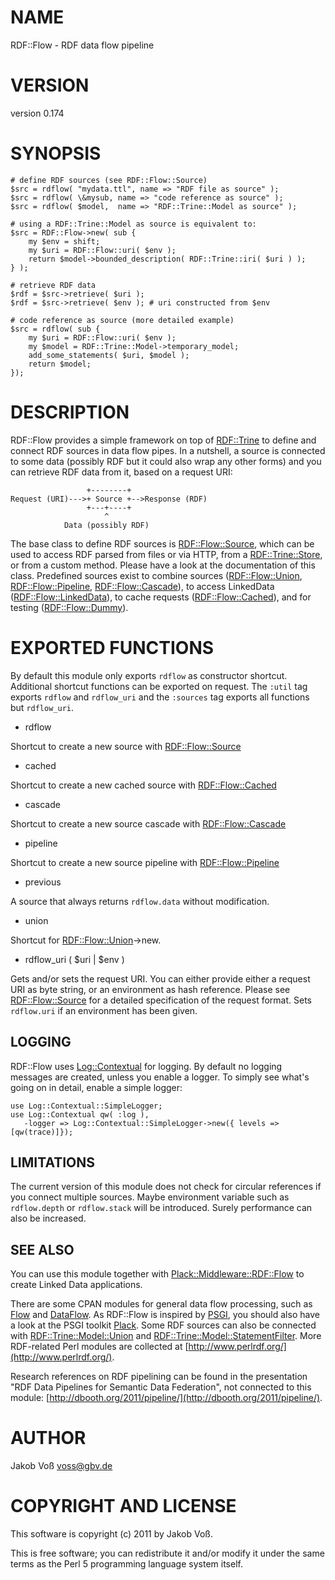 # NAME

RDF::Flow - RDF data flow pipeline

# VERSION

version 0.174

# SYNOPSIS

    # define RDF sources (see RDF::Flow::Source)
    $src = rdflow( "mydata.ttl", name => "RDF file as source" );
    $src = rdflow( \&mysub, name => "code reference as source" );
    $src = rdflow( $model,  name => "RDF::Trine::Model as source" );

    # using a RDF::Trine::Model as source is equivalent to:
    $src = RDF::Flow->new( sub {
        my $env = shift;
        my $uri = RDF::Flow::uri( $env );
        return $model->bounded_description( RDF::Trine::iri( $uri ) );
    } );

    # retrieve RDF data
    $rdf = $src->retrieve( $uri );
    $rdf = $src->retrieve( $env ); # uri constructed from $env

    # code reference as source (more detailed example)
    $src = rdflow( sub {
        my $uri = RDF::Flow::uri( $env );
        my $model = RDF::Trine::Model->temporary_model;
        add_some_statements( $uri, $model );
        return $model;
    });

# DESCRIPTION

RDF::Flow provides a simple framework on top of [RDF::Trine](http://search.cpan.org/perldoc?RDF::Trine) to define and
connect RDF sources in data flow pipes. In a nutshell, a source is connected
to some data (possibly RDF but it could also wrap any other forms) and you
can retrieve RDF data from it, based on a request URI:

                     +--------+
    Request (URI)--->+ Source +-->Response (RDF)
                     +---+----+
                         ^
                Data (possibly RDF)

The base class to define RDF sources is [RDF::Flow::Source](http://search.cpan.org/perldoc?RDF::Flow::Source), which can be used
to access RDF parsed from files or via HTTP, from a [RDF::Trine::Store](http://search.cpan.org/perldoc?RDF::Trine::Store), or
from a custom method. Please have a look at the documentation of this class.
Predefined sources exist to combine sources ([RDF::Flow::Union](http://search.cpan.org/perldoc?RDF::Flow::Union),
[RDF::Flow::Pipeline](http://search.cpan.org/perldoc?RDF::Flow::Pipeline), [RDF::Flow::Cascade](http://search.cpan.org/perldoc?RDF::Flow::Cascade)), to access LinkedData
([RDF::Flow::LinkedData](http://search.cpan.org/perldoc?RDF::Flow::LinkedData)), to cache requests ([RDF::Flow::Cached](http://search.cpan.org/perldoc?RDF::Flow::Cached)), and for
testing ([RDF::Flow::Dummy](http://search.cpan.org/perldoc?RDF::Flow::Dummy)).

# EXPORTED FUNCTIONS

By default this module only exports `rdflow` as constructor shortcut.
Additional shortcut functions can be exported on request. The `:util`
tag exports `rdflow` and `rdflow_uri` and the `:sources` tag exports
all functions but `rdflow_uri`.

- rdflow

Shortcut to create a new source with [RDF::Flow::Source](http://search.cpan.org/perldoc?RDF::Flow::Source)

- cached

Shortcut to create a new cached source with [RDF::Flow::Cached](http://search.cpan.org/perldoc?RDF::Flow::Cached)

- cascade

Shortcut to create a new source cascade with [RDF::Flow::Cascade](http://search.cpan.org/perldoc?RDF::Flow::Cascade)

- pipeline

Shortcut to create a new source pipeline with [RDF::Flow::Pipeline](http://search.cpan.org/perldoc?RDF::Flow::Pipeline)

- previous

A source that always returns `rdflow.data` without modification.

- union

Shortcut for [RDF::Flow::Union](http://search.cpan.org/perldoc?RDF::Flow::Union)->new.

- rdflow_uri ( $uri | $env )

Gets and/or sets the request URI. You can either provide either a request URI
as byte string, or an environment as hash reference. Please see
[RDF::Flow::Source](http://search.cpan.org/perldoc?RDF::Flow::Source) for a detailed specification of the request format.
Sets `rdflow.uri` if an environment has been given. 

## LOGGING

RDF::Flow uses [Log::Contextual](http://search.cpan.org/perldoc?Log::Contextual) for logging. By default no logging messages
are created, unless you enable a logger.  To simply see what's going on in
detail, enable a simple logger:

    use Log::Contextual::SimpleLogger;
    use Log::Contextual qw( :log ),
       -logger => Log::Contextual::SimpleLogger->new({ levels => [qw(trace)]});

## LIMITATIONS

The current version of this module does not check for circular references if
you connect multiple sources.  Maybe environment variable such as `rdflow.depth`
or `rdflow.stack` will be introduced. Surely performance can also be increased.

## SEE ALSO

You can use this module together with [Plack::Middleware::RDF::Flow](http://search.cpan.org/perldoc?Plack::Middleware::RDF::Flow) to create
Linked Data applications.

There are some CPAN modules for general data flow processing, such as [Flow](http://search.cpan.org/perldoc?Flow)
and [DataFlow](http://search.cpan.org/perldoc?DataFlow). As RDF::Flow is inspired by [PSGI](http://search.cpan.org/perldoc?PSGI), you should also have a
look at the PSGI toolkit [Plack](http://search.cpan.org/perldoc?Plack). Some RDF sources can also be connected
with [RDF::Trine::Model::Union](http://search.cpan.org/perldoc?RDF::Trine::Model::Union) and [RDF::Trine::Model::StatementFilter](http://search.cpan.org/perldoc?RDF::Trine::Model::StatementFilter).
More RDF-related Perl modules are collected at [http://www.perlrdf.org/](http://www.perlrdf.org/).

Research references on RDF pipelining can be found in the presentation
"RDF Data Pipelines for Semantic Data Federation", not connected to
this module: [http://dbooth.org/2011/pipeline/](http://dbooth.org/2011/pipeline/).

# AUTHOR

Jakob Voß <voss@gbv.de>

# COPYRIGHT AND LICENSE

This software is copyright (c) 2011 by Jakob Voß.

This is free software; you can redistribute it and/or modify it under
the same terms as the Perl 5 programming language system itself.